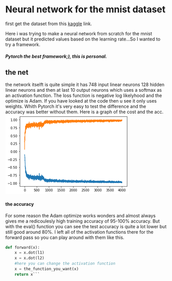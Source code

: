 # Neural network for the mnist dataset

first get the dataset from this <a href="https://www.kaggle.com/oddrationale/mnist-in-csv?select=mnist_train.csv"> kaggle</a> link.

Here i was trying to make a neural network from scratch for the mnist dataset but it predicted values based on the learning rate...So I wanted to try a framework.
##### Pytorch the best framework;), this is personal.
## the net

the network itselft is quite simple it has 
748 input linear neurons 
128 hidden linear neurons and then at last 
10 output neurons which uses a softmax as an activation function.
The loss function is negative log likelyhood and the optimize is Adam.
If you have looked at the code then u see it only uses weights. Whith Pytorch it's very easy to test the difference and the accuracy was better without them.
Here is a graph of the cost and the acc.<br>
<img src="https://github.com/4C4F4943/mnist_neural/blob/main/cost:acc_mnist.png"></img>
#### the accuracy
For some reason the Adam optimize works wonders and almost always gives me a redicoulesly high training accuracy of 95-100% accuracy.
But with the eval() function you can see the test accuracy is quite a lot lower but still good around 80%.
I left all of the activation functions there for the forward pass so you can play around with them like this.
```python
def forward(x):
    x = x.dot(l1)
    x = x.dot(l2)
    #here you can change the activation function
    x = the_function_you_want(x)
    return x```
